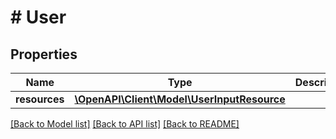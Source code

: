 # # User

## Properties

Name | Type | Description | Notes
------------ | ------------- | ------------- | -------------
**resources** | [**\OpenAPI\Client\Model\UserInputResource**](UserInputResource.md) |  |

[[Back to Model list]](../../README.md#models) [[Back to API list]](../../README.md#endpoints) [[Back to README]](../../README.md)
